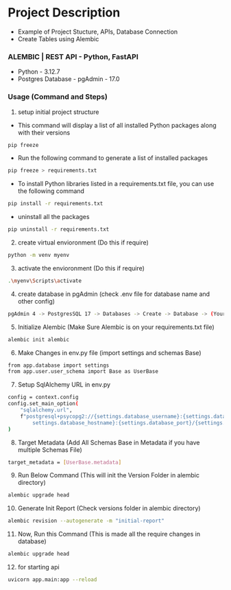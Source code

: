 # Project Description
- Example of Project Stucture, APIs, Database Connection
- Create Tables using Alembic

### ALEMBIC | REST API - Python, FastAPI
- Python - 3.12.7
- Postgres Database - pgAdmin - 17.0


### Usage (Command and Steps)

1. setup initial project structure
- This command will display a list of all installed Python packages along with their versions
```bash
pip freeze
```
- Run the following command to generate a list of installed packages
```bash
pip freeze > requirements.txt
```
- To install Python libraries listed in a requirements.txt file, you can use the following command
```bash
pip install -r requirements.txt
```
- uninstall all the packages
```bash
pip uninstall -r requirements.txt
```

2. create virtual envioronment (Do this if require)
```bash
python -m venv myenv
```
3. activate the envioronment (Do this if require)
```bash
.\myenv\Scripts\activate
```

4. create database in pgAdmin (check .env file for database name and other config)
```bash
pgAdmin 4 -> PostgresSQL 17 -> Databases -> Create -> Database -> (Your Database Name)
```

5. Initialize Alembic (Make Sure Alembic is on your requirements.txt file)
```bash
alembic init alembic
```
6. Make Changes in env.py file (import settings and schemas Base)
```bash
from app.database import settings
from app.user.user_schema import Base as UserBase
```

7. Setup SqlAlchemy URL in env.py
```bash
config = context.config
config.set_main_option(
    "sqlalchemy.url",
    f"postgresql+psycopg2://{settings.database_username}:{settings.database_password}@{
        settings.database_hostname}:{settings.database_port}/{settings.database_name}",
)
```

8. Target Metadata (Add All Schemas Base in Metadata if you have multiple Schemas File)
```bash
target_metadata = [UserBase.metadata]
```

9. Run Below Command (This will init the Version Folder in alembic directory)
```bash
alembic upgrade head
```
10. Generate Init Report (Check versions folder in alembic directory)
```bash
alembic revision --autogenerate -m "initial-report"
```

11. Now, Run this Command (This is made all the require changes in database)
```bash
alembic upgrade head
```

12. for starting api
```bash
uvicorn app.main:app --reload
```